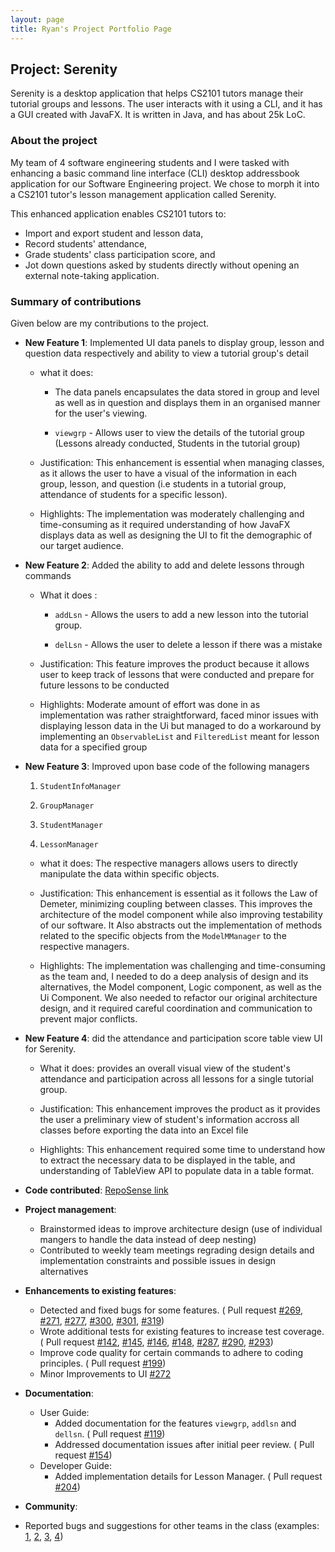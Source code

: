 ```yaml
---
layout: page
title: Ryan's Project Portfolio Page
---
```


## Project: Serenity

Serenity is a desktop application that helps CS2101 tutors manage their tutorial groups and lessons. 
The user interacts with it using a CLI, and it has a GUI created with JavaFX. 
It is written in Java, and has about 25k LoC.

### About the project

My team of 4 software engineering students and I were tasked with enhancing a basic command line 
interface (CLI) desktop addressbook application for our Software Engineering project. We chose to 
morph it into a CS2101 tutor's lesson management application called Serenity. 

This enhanced application enables CS2101 tutors to:
 * Import and export student and lesson data,
 * Record students' attendance,
 * Grade students' class participation score, and 
 * Jot down questions asked by students directly without opening an external note-taking application.

### Summary of contributions

Given below are my contributions to the project.

* **New Feature 1**: Implemented UI data panels to display group, lesson and question data respectively 
and ability to view a tutorial group's detail

    * what it does: 
       * The data panels encapsulates the data stored in group and level as well as in question and displays 
       them in an organised manner for the user's viewing.
       
       * `viewgrp` - Allows user to view the details of the tutorial group (Lessons already conducted, 
       Students in the tutorial group)
    
    * Justification: This enhancement is essential when managing classes, as it allows the user to have a visual of 
    the information in each group, lesson, and question (i.e students in a tutorial group, attendance of students for a 
    specific lesson).
    
    * Highlights: The implementation was moderately challenging and time-consuming as it required understanding 
    of how JavaFX displays data as well as designing the UI to fit the demographic of our target audience.
    
* **New Feature 2**: Added the ability to add and delete lessons through commands 

    * What it does :
    
        * `addLsn` - Allows the users to add a new lesson into the tutorial group.
        
        * `delLsn` - Allows the user to delete a lesson if there was a mistake
    
    * Justification: This feature improves the product because it allows user to keep track of lessons that were conducted
    and prepare for future lessons to be conducted 
    
    * Highlights: Moderate amount of effort was done in as implementation was rather straightforward, faced minor issues with 
    displaying lesson data in the Ui but managed to do a workaround by implementing an `ObservableList` and `FilteredList` 
    meant for lesson data for a specified group

* **New Feature 3**: Improved upon base code of the following managers
    
    1. `StudentInfoManager`

    2. `GroupManager`
    
    3. `StudentManager`
    
    4. `LessonManager`
    
    * what it does: The respective managers allows users to directly manipulate the data within specific objects.
    
    * Justification: This enhancement is essential as it follows the Law of Demeter, minimizing coupling between
    classes. This improves the architecture of the model component while also improving testability of our software. It
    Also abstracts out the implementation of methods related to the specific objects from the `ModelMManager` to the respective
    managers.
    
    * Highlights: The implementation was challenging and time-consuming as the team and, I needed to do a deep analysis of 
    design and its alternatives, the Model component, Logic component, as well as the Ui Component. We also needed to refactor
    our original architecture design, and it required careful coordination and communication to prevent major conflicts.

* **New Feature 4**: did the attendance and participation score table view UI for Serenity.
 
    * What it does: provides an overall visual view of the student's attendance and participation across all lessons for a single 
    tutorial group. 
    
    * Justification: This enhancement improves the product as it provides the user a preliminary view of student's information
    accross all classes before exporting the data into an Excel file
    
    * Highlights: This enhancement required some time to understand how to extract the necessary data to be displayed in the table,
    and understanding of TableView API to populate data in a table format.
    
    

* **Code contributed**: [RepoSense link](https://nus-cs2103-ay2021s1.github.io/tp-dashboard/#breakdown=true&search=&sort=groupTitle&sortWithin=title&since=2020-08-14&timeframe=commit&mergegroup=&groupSelect=groupByRepos&checkedFileTypes=docs~functional-code~test-code~other&tabOpen=true&tabType=authorship&tabAuthor=ryanlimjr&tabRepo=AY2021S1-CS2103T-W12-4%2Ftp%5Bmaster%5D&authorshipIsMergeGroup=false&authorshipFileTypes=docs~functional-code~test-code)

* **Project management**:
    * Brainstormed ideas to improve architecture design (use of individual mangers to handle the data instead of deep nesting)
    * Contributed to weekly team meetings regrading design details and implementation constraints and possible issues in design alternatives

* **Enhancements to existing features**:
    * Detected and fixed bugs for some features. ( Pull request 
    [#269](https://github.com/AY2021S1-CS2103T-W12-4/tp/pull/269), 
    [#271](https://github.com/AY2021S1-CS2103T-W12-4/tp/pull/271), 
    [#277](https://github.com/AY2021S1-CS2103T-W12-4/tp/pull/277), 
    [#300](https://github.com/AY2021S1-CS2103T-W12-4/tp/pull/300), 
    [#301](https://github.com/AY2021S1-CS2103T-W12-4/tp/pull/301), 
    [#319](https://github.com/AY2021S1-CS2103T-W12-4/tp/pull/319)) 
    * Wrote additional tests for existing features to increase test coverage. ( Pull request
    [#142](https://github.com/AY2021S1-CS2103T-W12-4/tp/pull/142), 
    [#145](https://github.com/AY2021S1-CS2103T-W12-4/tp/pull/145),
    [#146](https://github.com/AY2021S1-CS2103T-W12-4/tp/pull/146), 
    [#148](https://github.com/AY2021S1-CS2103T-W12-4/tp/pull/148),
    [#287](https://github.com/AY2021S1-CS2103T-W12-4/tp/pull/287),
    [#290](https://github.com/AY2021S1-CS2103T-W12-4/tp/pull/290),
    [#293](https://github.com/AY2021S1-CS2103T-W12-4/tp/pull/293))
    * Improve code quality for certain commands to adhere to coding principles. ( Pull request [#199](https://github.com/AY2021S1-CS2103T-W12-4/tp/pull/199))
    * Minor Improvements to UI [#272](https://github.com/AY2021S1-CS2103T-W12-4/tp/pull/272)
    
* **Documentation**:
    * User Guide:
        * Added documentation for the features `viewgrp`, `addlsn` and `dellsn`. ( Pull request [#119](https://github.com/AY2021S1-CS2103T-W12-4/tp/pull/119))
        * Addressed documentation issues after initial peer review. ( Pull request [#154](https://github.com/AY2021S1-CS2103T-W12-4/tp/pull/154))
    * Developer Guide:
        * Added implementation details for Lesson Manager. ( Pull request [#204](https://github.com/AY2021S1-CS2103T-W12-4/tp/pull/204))

* **Community**:
 * Reported bugs and suggestions for other teams in the class (examples: 
    [1](https://github.com/AY2021S1-CS2103T-T12-3/tp/issues/231),
    [2](https://github.com/AY2021S1-CS2103T-T12-3/tp/issues/230), 
    [3](https://github.com/AY2021S1-CS2103T-T12-3/tp/issues/229),
    [4](https://github.com/AY2021S1-CS2103T-T12-3/tp/issues/228))
